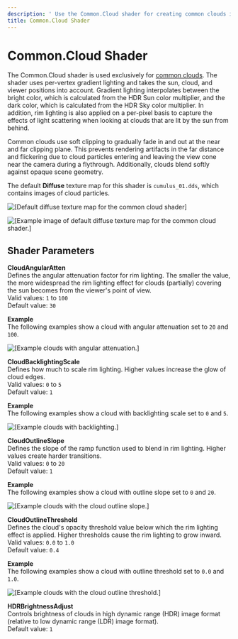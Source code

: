 ```yaml
---
description: ' Use the Common.Cloud shader for creating common clouds in &ALYlong;. '
title: Common.Cloud Shader
---
```

# Common\.Cloud Shader<a name="shader-ref-common-cloud"></a>

The Common\.Cloud shader is used exclusively for [common clouds](component-sky-cloud.md)\. The shader uses per\-vertex gradient lighting and takes the sun, cloud, and viewer positions into account\. Gradient lighting interpolates between the bright color, which is calculated from the HDR Sun color multiplier, and the dark color, which is calculated from the HDR Sky color multiplier\. In addition, rim lighting is also applied on a per\-pixel basis to capture the effects of light scattering when looking at clouds that are lit by the sun from behind\.

Common clouds use soft clipping to gradually fade in and out at the near and far clipping plane\. This prevents rendering artifacts in the far distance and flickering due to cloud particles entering and leaving the view cone near the camera during a flythrough\. Additionally, clouds blend softly against opaque scene geometry\.

The default **Diffuse** texture map for this shader is `cumulus_01.dds`, which contains images of cloud particles\.

![\[Default diffuse texture map for the common cloud shader\]](/images/userguide/shaders/shader-ref-common-cloud-1.png)

![\[Example image of default diffuse texture map for the common cloud shader.\]](/images/userguide/shaders/shader-ref-common-cloud-2.png)

## Shader Parameters<a name="shader-ref-common-cloud-shader-parameters"></a>

**CloudAngularAtten**  
Defines the angular attenuation factor for rim lighting\. The smaller the value, the more widespread the rim lighting effect for clouds \(partially\) covering the sun becomes from the viewer's point of view\.  
Valid values: `1` to `100`  
Default value: `30`  

**Example**  
The following examples show a cloud with angular attenuation set to `20` and `100`\.  

![\[Example clouds with angular attenuation.\]](/images/userguide/shaders/shader-ref-common-cloud-shader-parameters-1.png)

**CloudBacklightingScale**  
Defines how much to scale rim lighting\. Higher values increase the glow of cloud edges\.  
Valid values: `0` to `5`  
Default value: `1`  

**Example**  
The following examples show a cloud with backlighting scale set to `0` and `5`\.  

![\[Example clouds with backlighting.\]](/images/userguide/shaders/shader-ref-common-cloud-shader-parameters-2.png)

**CloudOutlineSlope**  
Defines the slope of the ramp function used to blend in rim lighting\. Higher values create harder transitions\.  
Valid values: `0` to `20`  
Default value: `1`  

**Example**  
The following examples show a cloud with outline slope set to `0` and `20`\.  

![\[Example clouds with the cloud outline slope.\]](/images/userguide/shaders/shader-ref-common-cloud-shader-parameters-3.png)

**CloudOutlineThreshold**  
Defines the cloud's opacity threshold value below which the rim lighting effect is applied\. Higher thresholds cause the rim lighting to grow inward\.  
Valid values: `0.0` to `1.0`  
Default value: `0.4`  

**Example**  
The following examples show a cloud with outline threshold set to `0.0` and `1.0`\.  

![\[Example clouds with the cloud outline threshold.\]](/images/userguide/shaders/shader-ref-common-cloud-shader-parameters-4.png)

**HDRBrightnessAdjust**  
Controls brightness of clouds in high dynamic range \(HDR\) image format \(relative to low dynamic range \(LDR\) image format\)\.  
Default value: `1`